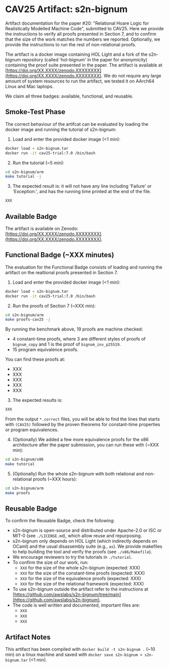 # CAV25 Artifact: s2n-bignum

Artifact documentation for the paper #20: "Relational Hoare Logic for Realistically Modelled Machine Code", submitted to CAV25.
Here we provide the instructions to verify all proofs presented in Section 7, and to confirm that the size of the work matches the numbers we reported.
Optionally, we provide the instructions to run the rest of non-relational proofs.

The artifact is a docker image containing HOL Light and a fork of the s2n-bignum repository (called 'hol-bignum' in the paper for anonymicity) containing the proof suite presented in the paper.
The artifact is available at [https://doi.org/XX.XXXX/zenodo.XXXXXXXX](https://doi.org/XX.XXXX/zenodo.XXXXXXXX).
We do not require any large amount of system resources to run the artifact, we tested it on AArch64 Linux and Mac laptops.

We claim all three badges: available, functional, and reusable.

## Smoke-Test Phase

The correct behaviour of the artifcat can be evaluated by loading the docker image and running the tutorial of s2n-bignum:

1. Load and enter the provided docker image (<1 min):
```bash
docker load < s2n-bignum.tar
docker run -it cav25-trial:7.0 /bin/bash
```

2. Run the tutorial (~5 min):
```bash
cd s2n-bignum/arm
make tutorial -j
```

3. The expected result is: it will not have any line including 'Failure' or 'Exception:',
and has the running time printed at the end of the file.
```bash
XXX
```

## Available Badge

The artifact is available on Zenodo: [https://doi.org/XX.XXXX/zenodo.XXXXXXXX](https://doi.org/XX.XXXX/zenodo.XXXXXXXX).

## Functional Badge (~XXX minutes)

The evaluation for the Functional Badge consists of loading and running the artifact on the realtional proofs presented in Section 7.

1. Load and enter the provided docker image (<1 min):
```bash
docker load < s2n-bignum.tar
docker run -it cav25-trial:7.0 /bin/bash
```

2. Run the proofs of Section 7 (~XXX min):
```bash
cd s2n-bignum/arm
make proofs-cav25 -j
```

  By running the benchmark above, 19 proofs are machine checked:
  
  - 4 constant-time proofs, where 3 are different styles of proofs of `bignum_copy` and 1 is the proof of `bignum_inv_p25519`.
  - 15 program equivalence proofs.

  You can find these proofs at:
  
  - XXX
  - XXX
  - XXX
  - XXX
  - XXX

3. The expected results is:

```bash
XXX
```

From the output `*.correct` files, you will be able to find the lines that starts with `(CAV25)`
followed by the proven theorems for constant-time properties or program equivalences.

4. (Optionally) We added a few more equivalence proofs for the x86 architecture after the paper submission, you can run these with (~XXX min):
```bash
cd s2n-bignum/x86
make tutorial
```

5. (Optionally) Run the whole s2n-bignum with both relational and non-relational proofs (~XXX hours):
```bash
cd s2n-bignum/arm
make proofs
```


## Reusable Badge

To confirm the Reusable Badge, check the following:
- s2n-bignum is open-source and distributed under Apache-2.0 or ISC or MIT-0 (see `./LICENSE.md`), which allow reuse and repurposing.
- s2n-bignum only depends on HOL Light (which indirectly depends on OCaml) and the usual disassembly suite (e.g., `as`). We provide makefiles to help building the tool and verify the proofs (see `./x86/Makefile`).
- We encourage reviewers to try the tutorials in `./tutorial`.
- To confirm the size of our work, run:
  - `XXX` for the size of the whole s2n-bignum (expected: XXX)
  - `XXX` for the size of the constant-time proofs (expected: XXX)
  - `XXX` for the size of the equivalence proofs (expected: XXX)
  - `XXX` for the size of the relational framework (expected: XXX)
- To use s2n-bignum outside the artifact refer to the instructions at [https://github.com/awslabs/s2n-bignum/tree/main](https://github.com/awslabs/s2n-bignum).
- The code is well written and documented, important files are:
  - `XXX`
  - `XXX`
  - `XXX`

## Artifact Notes

This artifact has been compiled with `docker build -t s2n-bignum .` (~10 min) on a linux machine and saved with `docker save s2n-bignum > s2n-bignum.tar` (<1 min).

